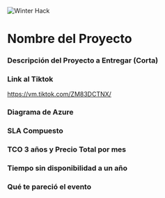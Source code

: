 ![Winter Hack](https://user-images.githubusercontent.com/9124597/146692867-3129ccaf-adfe-4ea4-a4ed-33c6c1a88712.png)

# Nombre del Proyecto

### Descripción del Proyecto a Entregar (Corta)

### Link al Tiktok
https://vm.tiktok.com/ZM83DCTNX/
### Diagrama de Azure

### SLA Compuesto

### TCO 3 años y Precio Total por mes

### Tiempo sin disponibilidad a un año

### Qué te pareció el evento
